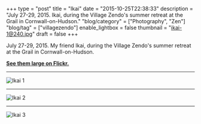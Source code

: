+++
type = "post"
title = "Ikai"
date = "2015-10-25T22:38:33"
description = "July 27-29, 2015. Ikai, during the Village Zendo's summer retreat at the Grail in Cornwall-on-Hudson."
"blog/category" = ["Photography", "Zen"]
"blog/tag" = ["villagezendo"]
enable_lightbox = false
thumbnail = "ikai-1@240.jpg"
draft = false
+++

<p>July 27-29, 2015. My friend Ikai, during the Village Zendo's summer retreat at the Grail in Cornwall-on-Hudson.</p>
<p><a href="https://www.flickr.com/photos/emptysquare/albums/72157657863640133"><strong>See them large on Flickr.</strong></a></p>
<hr />
<p><img style="display:block; margin-left:auto; margin-right:auto;" src="ikai-1.jpg" alt="Ikai 1" title="Ikai 1" /></p>
<hr />
<p><img style="display:block; margin-left:auto; margin-right:auto;" src="ikai-2.jpg" alt="Ikai 2" title="Ikai 2" /></p>
<hr />
<p><img style="display:block; margin-left:auto; margin-right:auto;" src="ikai-3.jpg" alt="Ikai 3" title="Ikai 3" /></p>
    